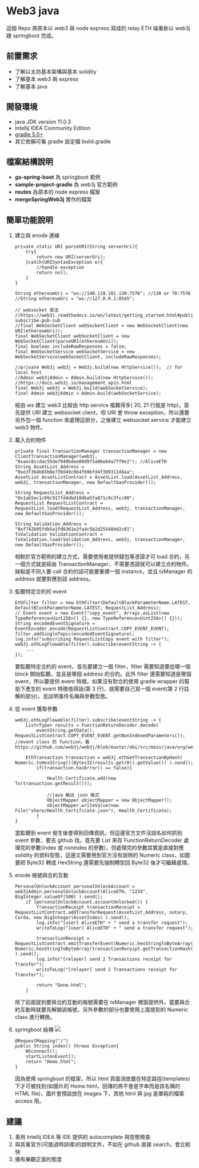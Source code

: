 # Web3 java 
這個 Repo 將原本以 web3 與 node express 寫成的 relay ETH 端重新以 web3j 跟 springboot 完成。

## 前置需求
- 了解以太坊基本架構與基本 solidity
- 了解基本 web3 與 express
- 了解基本 java

## 開發環境
- java JDK version 11.0.3
- Intellij IDEA Community Edition
- [gradle 5.0+](https://www.jetbrains.com/help/idea/gradle-jvm-selection.html#gradle_java_support_list)
- 其它依賴可看 gradle 設定檔 build.gradle

## 檔案結構說明
- **gs-spring-boot** 為 springboot 範例
- **sample-project-gradle** 為 web3j 官方範例
- **routes** 為原本的 node express 檔案
- **mergeSpringWeb3j** 實作的檔案

## 簡單功能說明
1. 建立與 enode 連線
    ```java=
    private static URI parseURI(String serverUri){
        try{
            return new URI(serverUri);
        }catch(URISyntaxException e){
            //handle exception
            return null;
        }
    }

    String ethereumUri = "ws://140.119.101.130:7576"; //130 or 70:7576
    //String ethereumUri = "ws://127.0.0.1:8545";

    // websocket 寫法
    //https://web3j.readthedocs.io/en/latest/getting_started.html#publish-subscribe-pub-sub
    //final WebSocketClient webSocketClient = new WebSocketClient(new URI(ethereumUri));
    final WebSocketClient webSocketClient = new WebSocketClient(parseURI(ethereumUri));
    final boolean includeRawResponses = false;
    final WebSocketService webSocketService = new WebSocketService(webSocketClient, includeRawResponses);

    //private Web3j web3j = Web3j.build(new HttpService());  // for local host
    //Admin web3jAdmin = Admin.build(new HttpService()); //https://docs.web3j.io/management_apis.html
    final Web3j web3j = Web3j.build(webSocketService);
    final Admin web3jAdmin = Admin.build(webSocketService);
    ```
    經由 ws 建立 web3 比經由 http service 複雜得多( 20, 21 行就是 http)，首先提供 URI 建立 websocket client，但 URI 會 throw exception，所以還要另外包一個 function 來處理這部分，之後建立 websocket service 才能建立 web3 物件。 

2. 載入合約物件 
    ```java=
    private final TransactionManager transactionManager = new ClientTransactionManager(web3j, "0xaec8ccdac55de7949bdee80d975a06e64a7ff9e2"); //AliceETH
    String AssetList_Address = "0xe3f364b65b0e739d49c0b4fb9bfd4f309311d4aa";
    AssetList AssetListContract = AssetList.load(AssetList_Address, web3j, transactionManager, new DefaultGasProvider());

    String RequestList_Address = "0x1ab5ec1c09c917fd4dbd104ba5fa871c9c3fcc90";
    RequestList RequestListContract = RequestList.load(RequestList_Address, web3j, transactionManager, new DefaultGasProvider());

    String Validation_Address = "0xf742b95fdb5a1fd6361e2fa4c5b2d255484d2c01";
    TxValidation ValidationContract = TxValidation.load(Validation_Address, web3j, transactionManager, new DefaultGasProvider());
    ```
    相較於官方範例的建立方式，需要使用者提供錢包等憑證才可 load 合約，另一個方式就是經由 TransactionManager，不需要憑證就可以建立合約物件。缺點是不同人要 call 合約的話可能要重建一個 instance，並且 txManager 的 address 就要對應到該 address。 
3. 監聽特定合約的 event
    ```java=
    EthFilter filter = new EthFilter(DefaultBlockParameterName.LATEST, DefaultBlockParameterName.LATEST, RequestList_Address);
    // Event event = new Event("copy_event", Arrays.asList(new TypeReference<Uint256>() {}, new TypeReference<Uint256>() {}));
    String encodedEventSignature = EventEncoder.encode(RequestListContract.COPY_EVENT_EVENT);
    filter.addSingleTopic(encodedEventSignature);
    log.info("subscribing RequestListCopy event with filter");
    web3j.ethLogFlowable(filter).subscribe(eventString -> {
        ...
    });
    ```
    要監聽特定合約的 event，首先要建立一個 filter，filter 需要知道要從哪一個 block 開始監聽，並且是哪個 address 的合約。此外 filter 還需要知道是哪個 event，所以要提供 event 特徵。如果沒有對合約使用 gradle wrapper 的幫助下產生的 event 特徵值得話(第 3 行)，就需要自己寫一個 event(第 2 行註解的部分)，並註明事件名稱與參數型態。 
    
4. 從 event 獲取參數 
    ```java=
    web3j.ethLogFlowable(filter).subscribe(eventString -> {
        List<Type> results = FunctionReturnDecoder.decode(
            eventString.getData(), RequestListContract.COPY_EVENT_EVENT.getNonIndexedParameters()); //event class 的 function，看 https://github.com/web3j/web3j/blob/master/abi/src/main/java/org/web3j/abi/datatypes/Event.java
        
        EthTransaction transaction = web3j.ethGetTransactionByHash( Numeric.toHexString(((Bytes32)results.get(0)).getValue()) ).send();
            if(transaction.hasError() == false){
            
                Health_Certificate.add(new Tx(transaction.getResult()));

                //java 輸出 json 格式
                ObjectMapper objectMapper = new ObjectMapper();
                objectMapper.writeValue(new File("share/Health_Certificate.json"), Health_Certificate);
            }
    }
    ```
    當監聽到 event 發生後會得到回傳資訊，但這邊官方文件沒說名如何抓到 event 參數，要去 github 找。首先要 List 來存 FunctionReturnDecoder 處理完的參數(index 或 nonindex 的參數)，但處理完的參數其實是直接對應 solidity 的資料型態，這邊又需要用到官方沒有說明的 Numeric class，如圖要把 Byte32 轉成 HexString 還需要先強制轉型回 Byte32 後才可繼續處理。 
    
5. enode 帳號與合約互動 
    ```java=
    PersonalUnlockAccount personalUnlockAccount = web3jAdmin.personalUnlockAccount(AliceETH, "1234", BigInteger.valueOf(500) ).send();
        if (personalUnlockAccount.accountUnlocked()) {
            TransactionReceipt transactionReceipt = RequestListContract.addTransferRequest(AssetList_Address, notary, Corda, new BigInteger(AssetIndex) ).send();
            log.info("[user] AliceETH" + " send a transfer request");
            writeToLog("[user] AliceETH" + " send a transfer request");
                
            transactionReceipt = RequestListContract.emitTransferEvent(Numeric.hexStringToByteArray(carTx), Numeric.hexStringToByteArray(transactionReceipt.getTransactionHash()) ).send();
            log.info("[relayer] send 2 Transactions receipt for Transfer");
            writeToLog("[relayer] send 2 Transactions receipt for Transfer");

            return "Done.html";
        }
    ```
    除了前面提到要與合約互動的帳號需要在 txManager 裡面提供外，當要與合約互動時就要先解鎖該帳號，另外參數的部分也要使用上面提到的 Numeric class 進行轉換。 
6. springboot 結構 
    ![](https://i.imgur.com/AlUaR1V.png)

    ```java=
    @RequestMapping("/")
    public String index() throws Exception{
        WSconnect();
        startListenEvent();
        return "Home.html";
    }
    ```
    因為使用 springboot 的框架，所以 html 頁面須放置在特定路徑(templates)下才可被找到(如圖片的 Home.html，回傳的將不會是字串而是該名稱的 HTML file)，圖片會預設放在 images 下，其他 html 與 jpg 是單純的檔案 access 用。 
    
## 建議
1. 善用 Intellij IDEA 等 IDE 提供的 autocomplete 與型態檢查
2. 與其看官方(可能過時誤導)的說明文件，不如在 github 直接 search，會比較快
3. 擁有樂觀正面的態度
